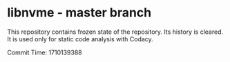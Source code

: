 # libnvme - master branch

This repository contains frozen state of the repository.
Its history is cleared. It is used only for static code
analysis with Codacy.

Commit Time: 1710139388